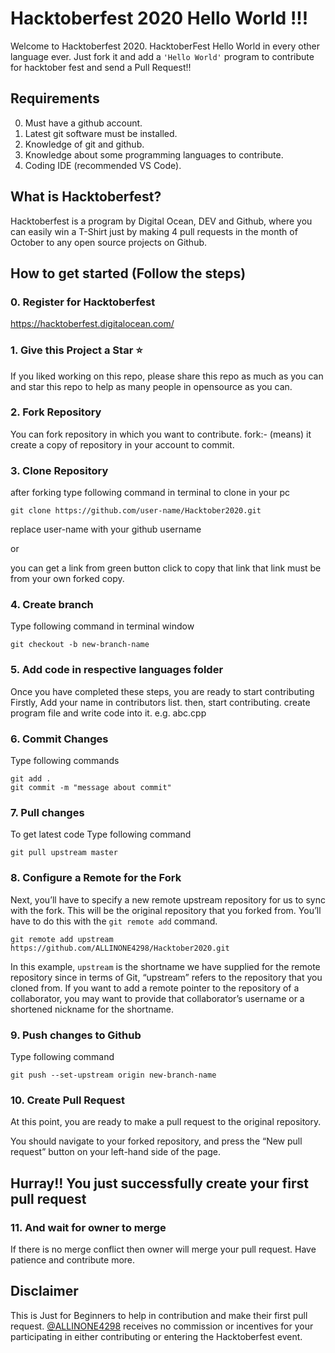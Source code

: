 # Hacktoberfest 2020 Hello World !!!

Welcome to Hacktoberfest 2020.
HacktoberFest Hello World in every other language ever.
Just fork it and add a `'Hello World'` program to contribute for hacktober fest and send a Pull Request!!

## Requirements

0. Must have a github account.
1. Latest git software must be installed.
2. Knowledge of git and github.
3. Knowledge about some programming languages to contribute.
4. Coding IDE (recommended VS Code).

## What is Hacktoberfest?

Hacktoberfest is a program by Digital Ocean, DEV and Github, where you can easily win a T-Shirt just by making 4 pull requests in the month of October to any open source projects on Github.

## How to get started (Follow the steps)

### 0. Register for Hacktoberfest

https://hacktoberfest.digitalocean.com/

### 1. Give this Project a Star :star:
If you liked working on this repo, please share this repo as much
as you can and star this repo to help as many people in opensource as you can.

### 2. Fork Repository

You can fork repository in which you want to contribute.
fork:- (means) it create a copy of repository in your account to commit.

### 3. Clone Repository

after forking type following command in terminal to clone in your pc
```
git clone https://github.com/user-name/Hacktober2020.git
```

replace user-name with your github username

or

you can get a link from green button click to copy that link
that link must be from your own forked copy.

### 4. Create branch

Type following command in terminal window

```
git checkout -b new-branch-name
```

### 5. Add code in respective languages folder 

Once you have completed these steps, you are ready to start contributing
Firstly, Add your name in contributors list.
then, start contributing.
create program file and write code into it.
e.g. abc.cpp

### 6. Commit Changes 

Type following commands

```
git add .
git commit -m "message about commit"
```

### 7. Pull changes 

To get latest code
Type following command 

```
git pull upstream master
```

### 8. Configure a Remote for the Fork

Next, you’ll have to specify a new remote upstream repository for us to sync with the fork. This will be the original repository that you forked from. You’ll have to do this with the `git remote add` command.

```
git remote add upstream https://github.com/ALLINONE4298/Hacktober2020.git
```

In this example, `upstream` is the shortname we have supplied for the remote repository since in terms of Git, “upstream” refers to the repository that you cloned from. If you want to add a remote pointer to the repository of a collaborator, you may want to provide that collaborator’s username or a shortened nickname for the shortname.

### 9. Push changes to Github

Type following command

```
git push --set-upstream origin new-branch-name
```

### 10. Create Pull Request

At this point, you are ready to make a pull request to the original repository.

You should navigate to your forked repository, and press the “New pull request” button on your left-hand side of the page.

## Hurray!! You just successfully create your first pull request

### 11. And wait for owner to merge

If there is no merge conflict then owner will merge your pull request.
Have patience and contribute more.


## Disclaimer
This is Just for Beginners to help in contribution and make their first pull request.
[@ALLINONE4298](https://github.com/ALLINONE4298) receives no commission or incentives for your participating in either contributing or entering the Hacktoberfest event.
